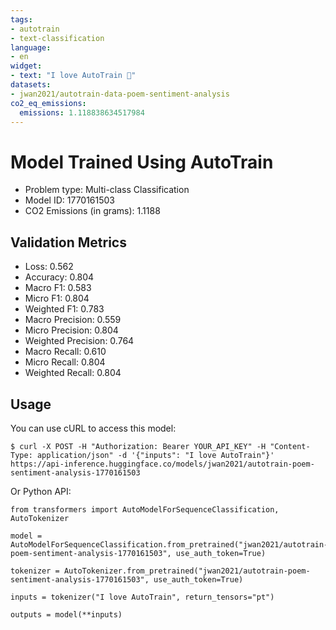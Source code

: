 ```yaml
---
tags:
- autotrain
- text-classification
language:
- en
widget:
- text: "I love AutoTrain 🤗"
datasets:
- jwan2021/autotrain-data-poem-sentiment-analysis
co2_eq_emissions:
  emissions: 1.118838634517984
---
```


# Model Trained Using AutoTrain

- Problem type: Multi-class Classification
- Model ID: 1770161503
- CO2 Emissions (in grams): 1.1188

## Validation Metrics

- Loss: 0.562
- Accuracy: 0.804
- Macro F1: 0.583
- Micro F1: 0.804
- Weighted F1: 0.783
- Macro Precision: 0.559
- Micro Precision: 0.804
- Weighted Precision: 0.764
- Macro Recall: 0.610
- Micro Recall: 0.804
- Weighted Recall: 0.804


## Usage

You can use cURL to access this model:

```
$ curl -X POST -H "Authorization: Bearer YOUR_API_KEY" -H "Content-Type: application/json" -d '{"inputs": "I love AutoTrain"}' https://api-inference.huggingface.co/models/jwan2021/autotrain-poem-sentiment-analysis-1770161503
```

Or Python API:

```
from transformers import AutoModelForSequenceClassification, AutoTokenizer

model = AutoModelForSequenceClassification.from_pretrained("jwan2021/autotrain-poem-sentiment-analysis-1770161503", use_auth_token=True)

tokenizer = AutoTokenizer.from_pretrained("jwan2021/autotrain-poem-sentiment-analysis-1770161503", use_auth_token=True)

inputs = tokenizer("I love AutoTrain", return_tensors="pt")

outputs = model(**inputs)
```